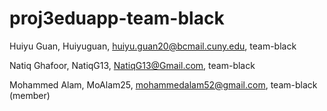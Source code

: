 # proj3eduapp-team-black
Huiyu Guan, Huiyuguan, huiyu.guan20@bcmail.cuny.edu, team-black

Natiq Ghafoor, NatiqG13, NatiqG13@Gmail.com, team-black

Mohammed Alam, MoAlam25, mohammedalam52@gmail.com, team-black (member)
